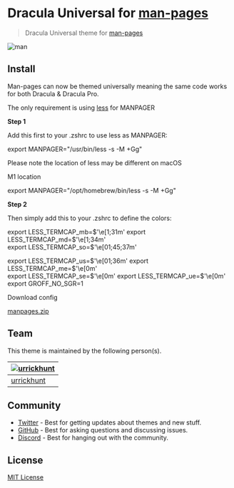 # Dracula Universal for [man-pages](https://man7.org/linux/man-pages/man1/man.1.html)

> Dracula Universal theme for [man-pages](https://man7.org/linux/man-pages/man1/man.1.html)

![man](https://user-images.githubusercontent.com/96319944/232507545-1e08c499-f41c-4258-a036-3086d5732b52.png)


## Install

Man-pages can now be themed universally meaning the same code works for both Dracula & Dracula Pro.

The only requirement is using [less](https://man7.org/linux/man-pages/man1/less.1.html) for MANPAGER

**Step 1**

Add this first to your .zshrc to use less as MANPAGER:

  export MANPAGER="/usr/bin/less -s -M +Gg"

Please note the location of less may be different on macOS

M1 location

  export MANPAGER="/opt/homebrew/bin/less -s -M +Gg"

**Step 2**

Then simply add this to your .zshrc to define the colors:

export LESS_TERMCAP_mb=$'\e[1;31m'     
export LESS_TERMCAP_md=$'\e[1;34m'     
export LESS_TERMCAP_so=$'\e[01;45;37m' 

export LESS_TERMCAP_us=$'\e[01;36m'    
export LESS_TERMCAP_me=$'\e[0m'        
export LESS_TERMCAP_se=$'\e[0m'        
export LESS_TERMCAP_ue=$'\e[0m'        
export GROFF_NO_SGR=1                        

Download config

[manpages.zip](https://github.com/urrickhunt/Dracula-universal-for-manpages/files/11251263/manpages.zip)


## Team

This theme is maintained by the following person(s).

| [![urrickhunt](https://github.com/urrickhunt.png?size=100)](https://github.com/urrickhunt) |
| ---------------------------------------------------------------------------------------- |
| [urrickhunt](https://github.com/urrickhunt)                                               |

## Community

- [Twitter](https://twitter.com/draculatheme) - Best for getting updates about themes and new stuff.
- [GitHub](https://github.com/dracula/dracula-theme/discussions) - Best for asking questions and discussing issues.
- [Discord](https://draculatheme.com/discord-invite) - Best for hanging out with the community.

## License

[MIT License](./LICENSE)
